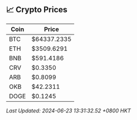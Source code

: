 ## 📈 Crypto Prices

| Coin | Price |
| ---- | ----- |
| BTC | $64337.2335 |
| ETH | $3509.6291 |
| BNB | $591.4186 |
| CRV | $0.3350 |
| ARB | $0.8099 |
| OKB | $42.2311 |
| DOGE | $0.1245 |

_Last Updated: 2024-06-23 13:31:32.52 +0800 HKT_